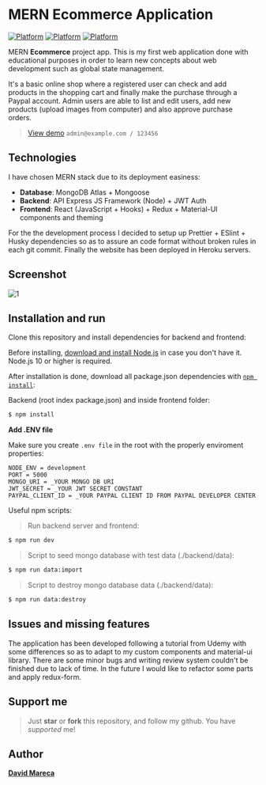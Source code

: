 # MERN Ecommerce Application

[![Platform](https://img.shields.io/badge/frontend-react--v17.0.1-red)](https://github.com/facebook/react)
[![Platform](https://img.shields.io/badge/ui-material--ui--v4.11.1-blue)](https://github.com/mui-org/material-ui)
[![Platform](https://img.shields.io/badge/backend-express--v4.17.1-purple)](https://github.com/mui-org/material-ui)

MERN **Ecommerce** project app. This is my first web application done with educational purposes in order to learn new concepts about web development such as global state management.

It's a basic online shop where a registered user can check and add products in the shopping cart and finally make the purchase through a Paypal account. Admin users are able to list and edit users, add new products (upload images from computer) and also approve purchase orders.

> [View demo](https://reproshop.herokuapp.com/) `admin@example.com / 123456`

## Technologies

I have chosen MERN stack due to its deployment easiness:

- **Database**: MongoDB Atlas + Mongoose
- **Backend**: API Express JS Framework (Node) + JWT Auth
- **Frontend**: React (JavaScript + Hooks) + Redux + Material-UI components and theming

For the the development process I decided to setup up Prettier + ESlint + Husky dependencies so as to assure an code format without broken rules in each git commit. Finally the website has been deployed in Heroku servers.

## Screenshot

![1](https://user-images.githubusercontent.com/49274799/115863639-0ab8bb00-a436-11eb-9fe3-83fd5d95cf21.JPG)

## Installation and run

Clone this repository and install dependencies for backend and frontend:

Before installing, [download and install Node.js](https://nodejs.org/en/download/) in case you don't have it. Node.js 10 or higher is required.

After installation is done, download all package.json dependencies with
[`npm install`](https://docs.npmjs.com/getting-started/installing-npm-packages-locally):

Backend (root index package.json) and inside frontend folder:

```bash
$ npm install
```

**Add .ENV file**

Make sure you create `.env file` in the root with the properly enviroment properties:

```
NODE_ENV = development
PORT = 5000
MONGO_URI = _YOUR MONGO DB URI
JWT_SECRET = _YOUR JWT SECRET CONSTANT
PAYPAL_CLIENT_ID = _YOUR PAYPAL CLIENT ID FROM PAYPAL DEVELOPER CENTER
```

Useful npm scripts:

> Run backend server and frontend:

```bash
$ npm run dev
```

> Script to seed mongo database with test data (./backend/data):

```bash
$ npm run data:import
```

> Script to destroy mongo database data (./backend/data):

```bash
$ npm run data:destroy
```

## Issues and missing features

The application has been developed following a tutorial from Udemy with some differences so as to adapt to my custom components and material-ui library. There are some minor bugs and writing review system couldn't be finished due to lack of time. In the future I would like to refactor some parts and apply redux-form.

## Support me

> Just **star** or **fork** this repository, and follow my github. You have _supported_ me!

## Author

[**David Mareca**](https://www.linkedin.com/in/davidme/)
